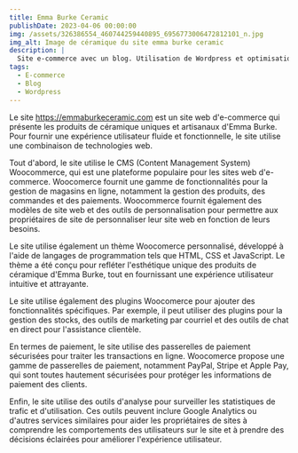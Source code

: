 ```yaml
---
title: Emma Burke Ceramic
publishDate: 2023-04-06 00:00:00
img: /assets/326386554_460744259440895_6956773006472812101_n.jpg
img_alt: Image de céramique du site emma burke ceramic
description: | 
  Site e-commerce avec un blog. Utilisation de Wordpress et optimisation SEO. 
tags: 
  - E-commerce  
  - Blog
  - Wordpress 
---
```


Le site https://emmaburkeceramic.com est un site web d'e-commerce qui présente les produits de céramique uniques et artisanaux d'Emma Burke. Pour fournir une expérience utilisateur fluide et fonctionnelle, le site utilise une combinaison de technologies web.

Tout d'abord, le site utilise le CMS (Content Management System) Woocommerce, qui est une plateforme populaire pour les sites web d'e-commerce. Woocomerce fournit une gamme de fonctionnalités pour la gestion de magasins en ligne, notamment la gestion des produits, des commandes et des paiements. Woocommerce fournit également des modèles de site web et des outils de personnalisation pour permettre aux propriétaires de site de personnaliser leur site web en fonction de leurs besoins.

Le site utilise également un thème Woocomerce personnalisé, développé à l'aide de langages de programmation tels que HTML, CSS et JavaScript. Le thème a été conçu pour refléter l'esthétique unique des produits de céramique d'Emma Burke, tout en fournissant une expérience utilisateur intuitive et attrayante.

Le site utilise également des plugins Woocomerce pour ajouter des fonctionnalités spécifiques. Par exemple, il peut utiliser des plugins pour la gestion des stocks, des outils de marketing par courriel et des outils de chat en direct pour l'assistance clientèle.

En termes de paiement, le site utilise des passerelles de paiement sécurisées pour traiter les transactions en ligne. Woocomerce propose une gamme de passerelles de paiement, notamment PayPal, Stripe et Apple Pay, qui sont toutes hautement sécurisées pour protéger les informations de paiement des clients.

Enfin, le site utilise des outils d'analyse pour surveiller les statistiques de trafic et d'utilisation. Ces outils peuvent inclure Google Analytics ou d'autres services similaires pour aider les propriétaires de sites à comprendre les comportements des utilisateurs sur le site et à prendre des décisions éclairées pour améliorer l'expérience utilisateur.

